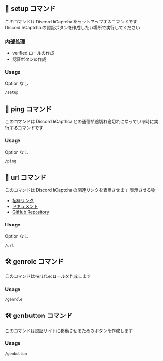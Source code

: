 ## 🌱 setup コマンド

このコマンドは Discord hCaptcha をセットアップするコマンドです  
Discord hCaptcha の認証ボタンを作成したい場所で実行してください

### 内部処理

- verified ロールの作成
- 認証ボタンの作成

### Usage

Option なし

```
/setup
```

## 📡 ping コマンド

このコマンドは Discord hCapthca との通信が途切れ途切れになっている時に実行するコマンドです

### Usage

Option なし

```
/ping
```

## 🔗 url コマンド

このコマンドは Discord hCaptcha の関連リンクを表示させます
表示させる物

- [招待リンク](https://discord.com/api/oauth2/authorize?client_id=1016347472022474773&permissions=1110517566518&scope=bot%20applications.commands)
- [ドキュメント](https://discord-hcaptcha.doc.v-sli.me/)
- [GitHub Repository](https://github.com/HidemaruOwO/discordjs-hcaptcha)

### Usage

Option なし

```
/url
```

## 🛠️ genrole コマンド

このコマンドは`verified`ロールを作成します

### Usage

```
/genrole
```

## 🛠️ genbutton コマンド

このコマンドは認証サイトに移動させるためのボタンを作成します

### Usage

```
/genbutton
```
